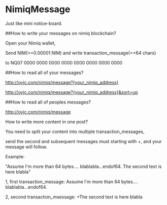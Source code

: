 # NimiqMessage

Just like mini notice-board.<br>


##How to write your messages on nimiq blockchain?<br>

Open your Nimiq wallet,<br> 

Send NIM(>=0.00001 NIM) and write transaction_message(=<64 chars) <br>

to NQ07 0000 0000 0000 0000 0000 0000 0000 0000 <br>



##How to read all of your messages?<br>

http://oyjc.com/nimiq/message?{your_nimiq_address}<br>

http://oyjc.com/nimiq/message?{your_nimiq_address}&sort=up<br>


##How to read all of peoples messages?<br>

http://oyjc.com/nimiq/message<br>

How to write more content in one post?<br>

You need to split your content into multiple transaction_messages, <br>

send the second and subsequent messages must starting with +, and your message will follow.<br>


Example: <br>

"Assume I'm more than 64 bytes.... blablabla...endof64. The second text is here blabla"<br>

1, first transaction_message: Assume I'm more than 64 bytes.... blablabla...endof64.<br>

2, second transaction_msessage:  +The second text is here blabla<br>

